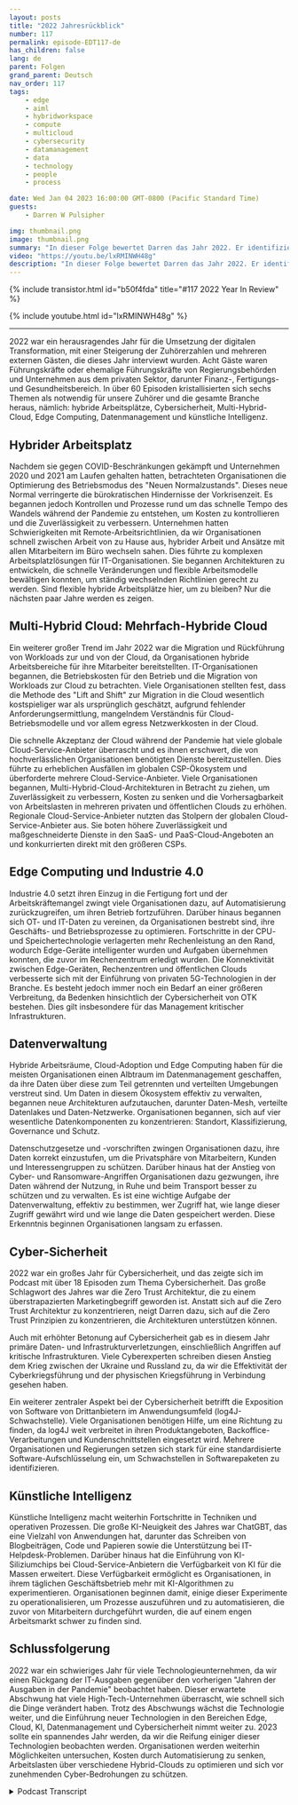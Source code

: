 ```yaml
---
layout: posts
title: "2022 Jahresrückblick"
number: 117
permalink: episode-EDT117-de
has_children: false
lang: de
parent: Folgen
grand_parent: Deutsch
nav_order: 117
tags:
    - edge
    - aiml
    - hybridworkspace
    - compute
    - multicloud
    - cybersecurity
    - datamanagement
    - data
    - technology
    - people
    - process

date: Wed Jan 04 2023 16:00:00 GMT-0800 (Pacific Standard Time)
guests:
    - Darren W Pulsipher

img: thumbnail.png
image: thumbnail.png
summary: "In dieser Folge bewertet Darren das Jahr 2022. Er identifiziert die am meisten besprochenen Themen im Podcast in 2022, darunter Datenmanagement, Künstliche Intelligenz, Cybersicherheit, Edge Computing und hybride Arbeitsplätze."
video: "https://youtu.be/lxRMINWH48g"
description: "In dieser Folge bewertet Darren das Jahr 2022. Er identifiziert die am meisten besprochenen Themen im Podcast in 2022, darunter Datenmanagement, Künstliche Intelligenz, Cybersicherheit, Edge Computing und hybride Arbeitsplätze."
---
```


<div>
{% include transistor.html id="b50f4fda" title="#117 2022 Year In Review" %}

{% include youtube.html id="lxRMINWH48g" %}
</div>

---

2022 war ein herausragendes Jahr für die Umsetzung der digitalen Transformation, mit einer Steigerung der Zuhörerzahlen und mehreren externen Gästen, die dieses Jahr interviewt wurden. Acht Gäste waren Führungskräfte oder ehemalige Führungskräfte von Regierungsbehörden und Unternehmen aus dem privaten Sektor, darunter Finanz-, Fertigungs- und Gesundheitsbereich. In über 60 Episoden kristallisierten sich sechs Themen als notwendig für unsere Zuhörer und die gesamte Branche heraus, nämlich: hybride Arbeitsplätze, Cybersicherheit, Multi-Hybrid-Cloud, Edge Computing, Datenmanagement und künstliche Intelligenz.

## Hybrider Arbeitsplatz

Nachdem sie gegen COVID-Beschränkungen gekämpft und Unternehmen 2020 und 2021 am Laufen gehalten hatten, betrachteten Organisationen die Optimierung des Betriebsmodus des "Neuen Normalzustands". Dieses neue Normal verringerte die bürokratischen Hindernisse der Vorkrisenzeit. Es begannen jedoch Kontrollen und Prozesse rund um das schnelle Tempo des Wandels während der Pandemie zu entstehen, um Kosten zu kontrollieren und die Zuverlässigkeit zu verbessern. Unternehmen hatten Schwierigkeiten mit Remote-Arbeitsrichtlinien, da wir Organisationen schnell zwischen Arbeit von zu Hause aus, hybrider Arbeit und Ansätze mit allen Mitarbeitern im Büro wechseln sahen. Dies führte zu komplexen Arbeitsplatzlösungen für IT-Organisationen. Sie begannen Architekturen zu entwickeln, die schnelle Veränderungen und flexible Arbeitsmodelle bewältigen konnten, um ständig wechselnden Richtlinien gerecht zu werden. Sind flexible hybride Arbeitsplätze hier, um zu bleiben? Nur die nächsten paar Jahre werden es zeigen.

## Multi-Hybrid Cloud: Mehrfach-Hybride Cloud

Ein weiterer großer Trend im Jahr 2022 war die Migration und Rückführung von Workloads zur und von der Cloud, da Organisationen hybride Arbeitsbereiche für ihre Mitarbeiter bereitstellten. IT-Organisationen begannen, die Betriebskosten für den Betrieb und die Migration von Workloads zur Cloud zu betrachten. Viele Organisationen stellten fest, dass die Methode des "Lift and Shift" zur Migration in die Cloud wesentlich kostspieliger war als ursprünglich geschätzt, aufgrund fehlender Anforderungsermittlung, mangelndem Verständnis für Cloud-Betriebsmodelle und vor allem egress Netzwerkkosten in der Cloud.

Die schnelle Akzeptanz der Cloud während der Pandemie hat viele globale Cloud-Service-Anbieter überrascht und es ihnen erschwert, die von hochverlässlichen Organisationen benötigten Dienste bereitzustellen. Dies führte zu erheblichen Ausfällen im globalen CSP-Ökosystem und überforderte mehrere Cloud-Service-Anbieter. Viele Organisationen begannen, Multi-Hybrid-Cloud-Architekturen in Betracht zu ziehen, um Zuverlässigkeit zu verbessern, Kosten zu senken und die Vorhersagbarkeit von Arbeitslasten in mehreren privaten und öffentlichen Clouds zu erhöhen. Regionale Cloud-Service-Anbieter nutzten das Stolpern der globalen Cloud-Service-Anbieter aus. Sie boten höhere Zuverlässigkeit und maßgeschneiderte Dienste in den SaaS- und PaaS-Cloud-Angeboten an und konkurrierten direkt mit den größeren CSPs.

## Edge Computing und Industrie 4.0

Industrie 4.0 setzt ihren Einzug in die Fertigung fort und der Arbeitskräftemangel zwingt viele Organisationen dazu, auf Automatisierung zurückzugreifen, um ihren Betrieb fortzuführen. Darüber hinaus begannen sich OT- und IT-Daten zu vereinen, da Organisationen bestrebt sind, ihre Geschäfts- und Betriebsprozesse zu optimieren. Fortschritte in der CPU- und Speichertechnologie verlagerten mehr Rechenleistung an den Rand, wodurch Edge-Geräte intelligenter wurden und Aufgaben übernehmen konnten, die zuvor im Rechenzentrum erledigt wurden. Die Konnektivität zwischen Edge-Geräten, Rechenzentren und öffentlichen Clouds verbesserte sich mit der Einführung von privaten 5G-Technologien in der Branche. Es besteht jedoch immer noch ein Bedarf an einer größeren Verbreitung, da Bedenken hinsichtlich der Cybersicherheit von OTK bestehen. Dies gilt insbesondere für das Management kritischer Infrastrukturen.

## Datenverwaltung

Hybride Arbeitsräume, Cloud-Adoption und Edge Computing haben für die meisten Organisationen einen Albtraum im Datenmanagement geschaffen, da ihre Daten über diese zum Teil getrennten und verteilten Umgebungen verstreut sind. Um Daten in diesem Ökosystem effektiv zu verwalten, begannen neue Architekturen aufzutauchen, darunter Daten-Mesh, verteilte Datenlakes und Daten-Netzwerke. Organisationen begannen, sich auf vier wesentliche Datenkomponenten zu konzentrieren: Standort, Klassifizierung, Governance und Schutz.

Datenschutzgesetze und -vorschriften zwingen Organisationen dazu, ihre Daten korrekt einzustufen, um die Privatsphäre von Mitarbeitern, Kunden und Interessengruppen zu schützen. Darüber hinaus hat der Anstieg von Cyber- und Ransomware-Angriffen Organisationen dazu gezwungen, ihre Daten während der Nutzung, in Ruhe und beim Transport besser zu schützen und zu verwalten. Es ist eine wichtige Aufgabe der Datenverwaltung, effektiv zu bestimmen, wer Zugriff hat, wie lange dieser Zugriff gewährt wird und wie lange die Daten gespeichert werden. Diese Erkenntnis beginnen Organisationen langsam zu erfassen.

## Cyber-Sicherheit

2022 war ein großes Jahr für Cybersicherheit, und das zeigte sich im Podcast mit über 18 Episoden zum Thema Cybersicherheit. Das große Schlagwort des Jahres war die Zero Trust Architektur, die zu einem überstrapazierten Marketingbegriff geworden ist. Anstatt sich auf die Zero Trust Architektur zu konzentrieren, neigt Darren dazu, sich auf die Zero Trust Prinzipien zu konzentrieren, die Architekturen unterstützen können.

Auch mit erhöhter Betonung auf Cybersicherheit gab es in diesem Jahr primäre Daten- und Infrastrukturverletzungen, einschließlich Angriffen auf kritische Infrastrukturen. Viele Cyberexperten schreiben diesen Anstieg dem Krieg zwischen der Ukraine und Russland zu, da wir die Effektivität der Cyberkriegsführung und der physischen Kriegsführung in Verbindung gesehen haben.

Ein weiterer zentraler Aspekt bei der Cybersicherheit betrifft die Exposition von Software von Drittanbietern im Anwendungsumfeld (log4J-Schwachstelle). Viele Organisationen benötigen Hilfe, um eine Richtung zu finden, da log4J weit verbreitet in ihren Produktangeboten, Backoffice-Verarbeitungen und Kundenschnittstellen eingesetzt wird. Mehrere Organisationen und Regierungen setzen sich stark für eine standardisierte Software-Aufschlüsselung ein, um Schwachstellen in Softwarepaketen zu identifizieren.

## Künstliche Intelligenz

Künstliche Intelligenz macht weiterhin Fortschritte in Techniken und operativen Prozessen. Die große KI-Neuigkeit des Jahres war ChatGBT, das eine Vielzahl von Anwendungen hat, darunter das Schreiben von Blogbeiträgen, Code und Papieren sowie die Unterstützung bei IT-Helpdesk-Problemen. Darüber hinaus hat die Einführung von KI-Siliziumchips bei Cloud-Service-Anbietern die Verfügbarkeit von KI für die Massen erweitert. Diese Verfügbarkeit ermöglicht es Organisationen, in ihrem täglichen Geschäftsbetrieb mehr mit KI-Algorithmen zu experimentieren. Organisationen beginnen damit, einige dieser Experimente zu operationalisieren, um Prozesse auszuführen und zu automatisieren, die zuvor von Mitarbeitern durchgeführt wurden, die auf einem engen Arbeitsmarkt schwer zu finden sind.

## Schlussfolgerung

2022 war ein schwieriges Jahr für viele Technologieunternehmen, da wir einen Rückgang der IT-Ausgaben gegenüber den vorherigen "Jahren der Ausgaben in der Pandemie" beobachtet haben. Dieser erwartete Abschwung hat viele High-Tech-Unternehmen überrascht, wie schnell sich die Dinge verändert haben. Trotz des Abschwungs wächst die Technologie weiter, und die Einführung neuer Technologien in den Bereichen Edge, Cloud, KI, Datenmanagement und Cybersicherheit nimmt weiter zu. 2023 sollte ein spannendes Jahr werden, da wir die Reifung einiger dieser Technologien beobachten werden. Organisationen werden weiterhin Möglichkeiten untersuchen, Kosten durch Automatisierung zu senken, Arbeitslasten über verschiedene Hybrid-Clouds zu optimieren und sich vor zunehmenden Cyber-Bedrohungen zu schützen.



<details>
<summary> Podcast Transcript </summary>

<p></p>

</details>
